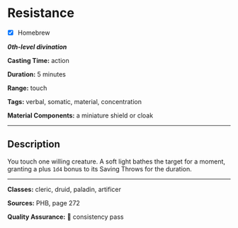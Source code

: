 # Resistance

- [x] Homebrew

***0th-level divination***

**Casting Time:** action

**Duration:** 5 minutes

**Range:** touch

**Tags:** verbal, somatic, material, concentration

**Material Components:** a miniature shield or cloak

---

## Description
You touch one willing creature.
A soft light bathes the target for a moment, granting a plus `1d4` bonus to its Saving Throws for the duration.

---

**Classes:** cleric, druid, paladin, artificer

**Sources:** PHB, page 272

**Quality Assurance:** :star2: consistency pass
